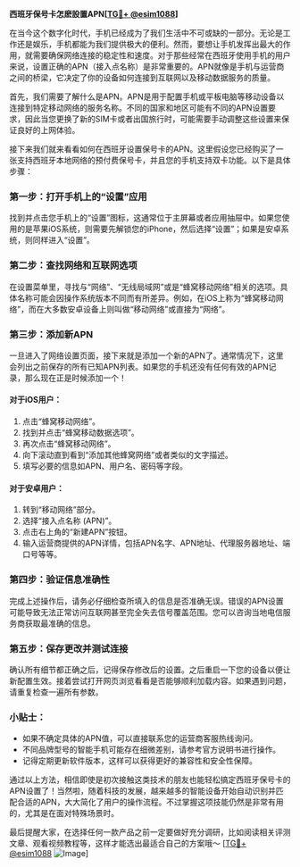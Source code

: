 **西班牙保号卡怎麽設置APN[[TG💪+ @esim1088](https://t.me/s/esim1088)]**

在当今这个数字化时代，手机已经成为了我们生活中不可或缺的一部分。无论是工作还是娱乐，手机都能为我们提供极大的便利。然而，要想让手机发挥出最大的作用，就需要确保网络连接的稳定性和速度。对于那些经常在西班牙使用手机的用户来说，设置正确的APN（接入点名称）是非常重要的。APN就像是手机与运营商之间的桥梁，它决定了你的设备如何连接到互联网以及移动数据服务的质量。

首先，我们需要了解什么是APN。APN是用于配置手机或平板电脑等移动设备以连接到特定移动网络的服务名称。不同的国家和地区可能有不同的APN设置要求，因此当您更换了新的SIM卡或者出国旅行时，可能需要手动调整这些设置来保证良好的上网体验。

接下来我们就来看看如何在西班牙设置保号卡的APN。这里假设您已经购买了一张支持西班牙本地网络的预付费保号卡，并且您的手机支持双卡功能。以下是具体步骤：

### 第一步：打开手机上的“设置”应用
找到并点击您手机上的“设置”图标，这通常位于主屏幕或者应用抽屉中。如果您使用的是苹果iOS系统，则需要先解锁您的iPhone，然后选择“设置”；如果是安卓系统，则同样进入“设置”。

### 第二步：查找网络和互联网选项
在设置菜单里，寻找与“网络”、“无线局域网”或是“蜂窝移动网络”相关的选项。具体名称可能会因操作系统版本不同而有所差异。例如，在iOS上称为“蜂窝移动网络”，而在大多数安卓设备上则叫做“移动网络”或直接为“网络”。

### 第三步：添加新APN
一旦进入了网络设置页面，接下来就是添加一个新的APN了。通常情况下，这里会列出之前保存的所有已知APN列表。如果您的手机还没有任何有效的APN记录，那么现在正是时候添加一个！

#### 对于iOS用户：
1. 点击“蜂窝移动网络”。
2. 找到并点击“蜂窝移动数据选项”。
3. 再次点击“蜂窝移动网络”。
4. 向下滚动直到看到“添加其他蜂窝网络”或者类似的文字描述。
5. 填写必要的信息如APN、用户名、密码等字段。

#### 对于安卓用户：
1. 转到“移动网络”部分。
2. 选择“接入点名称 (APN)”。
3. 点击右上角的“新建APN”按钮。
4. 输入运营商提供的APN详情，包括APN名字、APN地址、代理服务器地址、端口号等等。

### 第四步：验证信息准确性
完成上述操作后，请务必仔细检查所填入的信息是否准确无误。错误的APN设置可能导致无法正常访问互联网甚至完全失去信号覆盖范围。您可以咨询当地电信服务商获取最准确的信息。

### 第五步：保存更改并测试连接
确认所有细节都正确之后，记得保存修改后的设置。之后重启一下您的设备以便让新配置生效。接着尝试打开网页浏览看看是否能够顺利加载内容。如果遇到问题，请重复检查一遍所有参数。

### 小贴士：
- 如果不确定具体的APN值，可以直接联系您的运营商客服热线询问。
- 不同品牌型号的智能手机可能存在细微差别，请参考官方说明书进行操作。
- 记得定期更新软件版本，这样可以获得更好的兼容性和安全性保障。

通过以上方法，相信即使是初次接触这类技术的朋友也能轻松搞定西班牙保号卡的APN设置了！当然啦，随着科技的发展，越来越多的智能设备开始自动识别并匹配合适的APN，大大简化了用户的操作流程。不过掌握这项技能仍然是非常有用的，尤其是在面对特殊场景时。

最后提醒大家，在选择任何一款产品之前一定要做好充分调研，比如阅读相关评测文章、观看视频教程等，这样才能选出最适合自己的方案哦～ [[TG💪+ @esim1088](https://t.me/s/esim1088) ![Image](https://i.postimg.cc/4NQfJmqS/Snipaste-2025-05-13-00-14-12.png)]